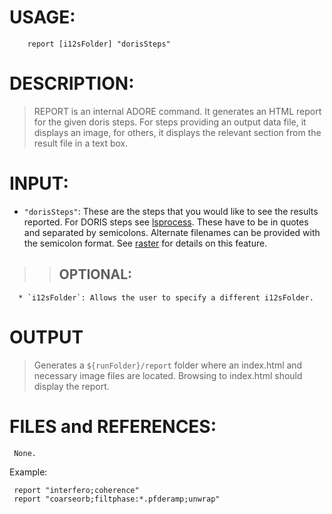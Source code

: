 # USAGE: #
```
	report [i12sFolder] "dorisSteps"
```
# DESCRIPTION: #
> REPORT is an internal ADORE command.
> It generates an HTML report for the given doris steps. For steps providing an output data file, it displays an image, for others, it displays the relevant section from the result file in a text box.
# INPUT: #
  * `"dorisSteps"`: These are the steps that you would like to see the results reported. For DORIS steps see [lsprocess](lsprocess.md). These have to be in quotes and separated by semicolons. Alternate filenames can be provided with the semicolon format. See [raster](raster.md) for details on this feature.
> > ## OPTIONAL: ##
      * `i12sFolder`: Allows the user to specify a different i12sFolder.
# OUTPUT #

> Generates a `${runFolder}/report` folder where an index.html and necessary image files are located. Browsing to index.html should display the report.
# FILES and REFERENCES: #
```
 None.
```

Example:
```
 report "interfero;coherence"
 report "coarseorb;filtphase:*.pfderamp;unwrap"
```